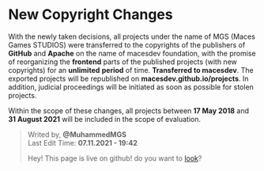 # New Copyright Changes

With the newly taken decisions, all projects under the name of MGS (Maces Games STUDIOS) were transferred to the copyrights of the publishers of **GitHub** and **Apache** on the name of macesdev foundation, with the promise of reorganizing the **frontend** parts of the published projects (with new copyrights) for an **unlimited** **period** of time. **Transferred to macesdev**. The exported projects will be republished on **macesdev.github.io/projects**. In addition, judicial proceedings will be initiated as soon as possible for stolen projects.

Within the scope of these changes, all projects between **17 May 2018** and **31 August 2021** will be included in the scope of evaluation.

> Writed by, **@MuhammedMGS** </br>
> Last Edit Time: **07.11.2021 - 19:42**
> 
> Hey! This page is live on github! do you want to [look](https://github.com/macesdev/macesdev.github.io)?